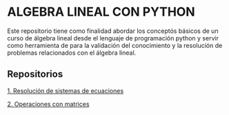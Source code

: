# ALGEBRA LINEAL CON PYTHON
Este repositorio tiene como finalidad abordar los conceptós básicos de un curso de álgebra lineal desde el lenguaje de programación python y servir como herramienta  de para la validación del conocimiento y la resolución de problemas relacionados con el álgebra lineal.
## Repositorios

[1. Resolución de sistemas de ecuaciones](https://colab.research.google.com/github/josorio398/ALGEBRA-LINEAL-CON-PYTHON/blob/master/%C3%81lgebra_lineal_con_Python_Operaciones_con_matrices.ipynb)

[2. Operaciones con matrices](https://colab.research.google.com/github/josorio398/ALGEBRA-LINEAL-CON-PYTHON/blob/master/%C3%81lgebra_lineal_con_Python_Operaciones_con_matrices.ipynb)
